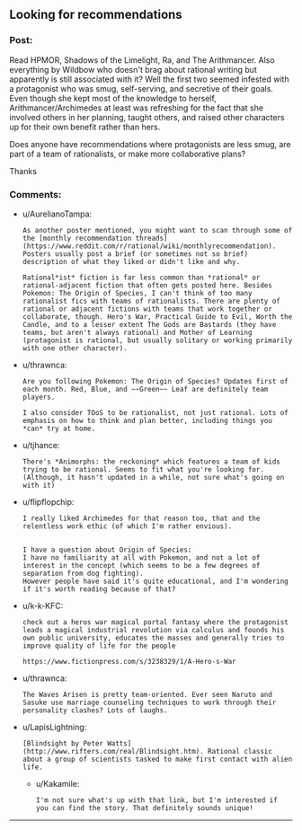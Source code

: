 ## Looking for recommendations

### Post:

Read HPMOR, Shadows of the Limelight, Ra, and The Arithmancer. Also everything by Wildbow who doesn't brag about rational writing but apparently is still associated with it? Well the first two seemed infested with a protagonist who was smug, self-serving, and secretive of their goals. Even though she kept most of the knowledge to herself, Arithmancer/Archimedes at least was refreshing for the fact that she involved others in her planning, taught others, and raised other characters up for their own benefit rather than hers.

Does anyone have recommendations where protagonists are less smug, are part of a team of rationalists, or make more collaborative plans?

Thanks

### Comments:

- u/AurelianoTampa:
  ```
  As another poster mentioned, you might want to scan through some of the [monthly recommendation threads](https://www.reddit.com/r/rational/wiki/monthlyrecommendation). Posters usually post a brief (or sometimes not so brief) description of what they liked or didn't like and why.

  Rational*ist* fiction is far less common than *rational* or rational-adjacent fiction that often gets posted here. Besides Pokemon: The Origin of Species, I can't think of too many rationalist fics with teams of rationalists. There are plenty of rational or adjacent fictions with teams that work together or collaborate, though. Hero's War, Practical Guide to Evil, Worth the Candle, and to a lesser extent The Gods are Bastards (they have teams, but aren't always rational) and Mother of Learning (protagonist is rational, but usually solitary or working primarily with one other character).
  ```

- u/thrawnca:
  ```
  Are you following Pokemon: The Origin of Species? Updates first of each month. Red, Blue, and ~~Green~~ Leaf are definitely team players.

  I also consider TOoS to be rationalist, not just rational. Lots of emphasis on how to think and plan better, including things you *can* try at home.
  ```

- u/tjhance:
  ```
  There's *Animorphs: the reckoning* which features a team of kids trying to be rational. Seems to fit what you're looking for. (Although, it hasn't updated in a while, not sure what's going on with it)
  ```

- u/flipflopchip:
  ```
  I really liked Archimedes for that reason too, that and the relentless work ethic (of which I'm rather envious).


  I have a question about Origin of Species:
  I have no familiarity at all with Pokemon, and not a lot of interest in the concept (which seems to be a few degrees of separation from dog fighting).
  However people have said it's quite educational, and I'm wondering if it's worth reading because of that?
  ```

- u/k-k-KFC:
  ```
  check out a heros war magical portal fantasy where the protagonist leads a magical industrial revolution via calculus and founds his own public university, educates the masses and generally tries to improve quality of life for the people

  https://www.fictionpress.com/s/3238329/1/A-Hero-s-War
  ```

- u/thrawnca:
  ```
  The Waves Arisen is pretty team-oriented. Ever seen Naruto and Sasuke use marriage counseling techniques to work through their personality clashes? Lots of laughs.
  ```

- u/LapisLightning:
  ```
  [Blindsight by Peter Watts](http://www.rifters.com/real/Blindsight.htm). Rational classic about a group of scientists tasked to make first contact with alien life.
  ```

  - u/Kakamile:
    ```
    I'm not sure what's up with that link, but I'm interested if you can find the story. That definitely sounds unique!
    ```

---

